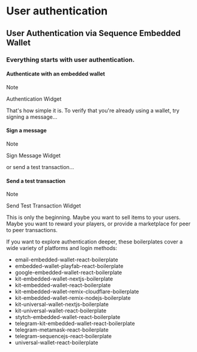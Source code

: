 # User authentication
## User Authentication via Sequence Embedded Wallet

### Everything starts with user authentication.

#### Authenticate with an embedded wallet
> [!NOTE]
> Authentication Widget

That's how simple it is. To verify that you're already using a wallet, try signing a message...

#### Sign a message
> [!NOTE]
> Sign Message Widget

or send a test transaction...

#### Send a test transaction
> [!NOTE]
> Send Test Transaction Widget

This is only the beginning. Maybe you want to sell items to your users. Maybe you want to reward your players, or provide a marketplace for peer to peer transactions.

If you want to explore authentication deeper, these boilerplates  cover a wide variety of platforms and login methods:
- email-embedded-wallet-react-boilerplate
- embedded-wallet-playfab-react-boilerplate
- google-embedded-wallet-react-boilerplate
- kit-embedded-wallet-nextjs-boilerplate
- kit-embedded-wallet-react-boilerplate
- kit-embedded-wallet-remix-cloudflare-boilerplate
- kit-embedded-wallet-remix-nodejs-boilerplate
- kit-universal-wallet-nextjs-boilerplate
- kit-universal-wallet-react-boilerplate
- stytch-embedded-wallet-react-boilerplate
- telegram-kit-embedded-wallet-react-boilerplate
- telegram-metamask-react-boilerplate
- telegram-sequencejs-react-boilerplate
- universal-wallet-react-boilerplate
